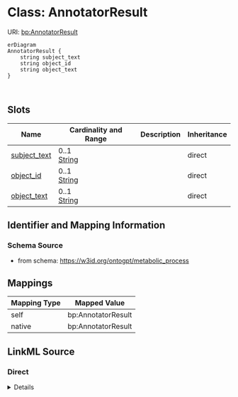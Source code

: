 # Class: AnnotatorResult



URI: [bp:AnnotatorResult](http://w3id.org/ontogpt/metabolic-process-templateAnnotatorResult)


```mermaid
erDiagram
AnnotatorResult {
    string subject_text  
    string object_id  
    string object_text  
}



```



<!-- no inheritance hierarchy -->


## Slots

| Name | Cardinality and Range | Description | Inheritance |
| ---  | --- | --- | --- |
| [subject_text](subject_text.md) | 0..1 <br/> [String](String.md) |  | direct |
| [object_id](object_id.md) | 0..1 <br/> [String](String.md) |  | direct |
| [object_text](object_text.md) | 0..1 <br/> [String](String.md) |  | direct |









## Identifier and Mapping Information







### Schema Source


* from schema: https://w3id.org/ontogpt/metabolic_process





## Mappings

| Mapping Type | Mapped Value |
| ---  | ---  |
| self | bp:AnnotatorResult |
| native | bp:AnnotatorResult |





## LinkML Source

<!-- TODO: investigate https://stackoverflow.com/questions/37606292/how-to-create-tabbed-code-blocks-in-mkdocs-or-sphinx -->

### Direct

<details>
```yaml
name: AnnotatorResult
from_schema: https://w3id.org/ontogpt/metabolic_process
rank: 1000
attributes:
  subject_text:
    name: subject_text
    from_schema: https://w3id.org/ontogpt/metabolic_process
    rank: 1000
  object_id:
    name: object_id
    from_schema: https://w3id.org/ontogpt/metabolic_process
    rank: 1000
  object_text:
    name: object_text
    from_schema: https://w3id.org/ontogpt/metabolic_process
    rank: 1000

```
</details>

### Induced

<details>
```yaml
name: AnnotatorResult
from_schema: https://w3id.org/ontogpt/metabolic_process
rank: 1000
attributes:
  subject_text:
    name: subject_text
    from_schema: https://w3id.org/ontogpt/metabolic_process
    rank: 1000
    alias: subject_text
    owner: AnnotatorResult
    domain_of:
    - AnnotatorResult
    range: string
  object_id:
    name: object_id
    from_schema: https://w3id.org/ontogpt/metabolic_process
    rank: 1000
    alias: object_id
    owner: AnnotatorResult
    domain_of:
    - AnnotatorResult
    range: string
  object_text:
    name: object_text
    from_schema: https://w3id.org/ontogpt/metabolic_process
    rank: 1000
    alias: object_text
    owner: AnnotatorResult
    domain_of:
    - AnnotatorResult
    range: string

```
</details>